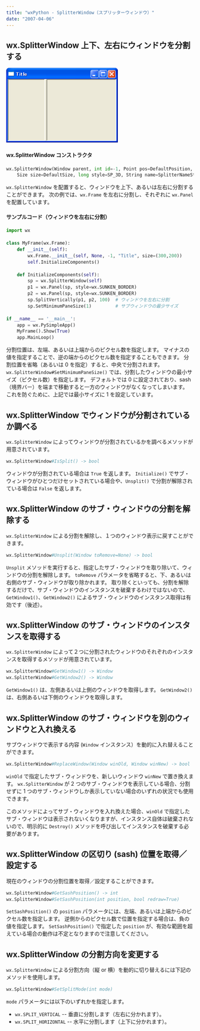```yaml
---
title: "wxPython - SplitterWindow（スプリッターウィンドウ）"
date: "2007-04-06"
---
```


wx.SplitterWindow 上下、左右にウィンドウを分割する
----

![./image/20070404-splitter.png](./image/20070404-splitter.png)

#### wx.SplitterWindow コンストラクタ

~~~ python
wx.SplitterWindow(Window parent, int id=-1, Point pos=DefaultPosition,
    Size size=DefaultSize, long style=SP_3D, String name=SplitterNameStr) -> SplitterWindow
~~~

`wx.SplitterWindow` を配置すると、ウィンドウを上下、あるいは左右に分割することができます。
次の例では、`wx.Frame` を左右に分割し、それぞれに `wx.Panel` を配置しています。

#### サンプルコード（ウィンドウを左右に分割）

~~~ python
import wx

class MyFrame(wx.Frame):
    def __init__(self):
        wx.Frame.__init__(self, None, -1, "Title", size=(300,200))
        self.InitializeComponents()

    def InitializeComponents(self):
        sp = wx.SplitterWindow(self)
        p1 = wx.Panel(sp, style=wx.SUNKEN_BORDER)
        p2 = wx.Panel(sp, style=wx.SUNKEN_BORDER)
        sp.SplitVertically(p1, p2, 100)  # ウィンドウを左右に分割
        sp.SetMinimumPaneSize(1)         # サブウィンドウの最少サイズ

if __name__ == '__main__':
    app = wx.PySimpleApp()
    MyFrame().Show(True)
    app.MainLoop()
~~~

分割位置は、左端、あるいは上端からのピクセル数を指定します。
マイナスの値を指定することで、逆の端からのピクセル数を指定することもできます。
分割位置を省略（あるいは 0 を指定）すると、中央で分割されます。
`wx.SplitterWindow#SetMinimumPaneSize()` では、分割したウィンドウの最小サイズ（ピクセル数）を指定します。
デフォルトでは 0 に設定されており、sash（境界バー）を端まで移動すると一方のウィンドウがなくなってしまいます。
これを防ぐために、上記では最小サイズに 1 を設定しています。


wx.SplitterWindow でウィンドウが分割されているか調べる
----

`wx.SplitterWindow` によってウィンドウが分割されているかを調べるメソッドが用意されています。

~~~ python
wx.SplitterWindow#IsSplit() -> bool
~~~

ウィンドウが分割されている場合は `True` を返します。
`Initialize()` でサブ・ウィンドウがひとつだけセットされている場合や、`Unsplit()` で分割が解除されている場合は `False` を返します。


wx.SplitterWindow のサブ・ウィンドウの分割を解除する
----

`wx.SplitterWindow` による分割を解除し、１つのウィンドウ表示に戻すことができます。

~~~ python
wx.SplitterWindow#Unsplit(Window toRemove=None) -> bool
~~~

`Unsplit` メソッドを実行すると、指定したサブ・ウィンドウを取り除いて、ウィンドウの分割を解除します。
`toRemove` パラメータを省略すると、下、あるいは右側のサブ・ウィンドウが取り除かれます。
取り除くといっても、分割を解除するだけで、サブ・ウィンドウのインスタンスを破棄するわけではないので、`GetWindow1()`、`GetWindow2()` によるサブ・ウィンドウのインスタンス取得は有効です（後述）。


wx.SplitterWindow のサブ・ウィンドウのインスタンスを取得する
----

`wx.SplitterWindow` によって２つに分割されたウィンドウのそれぞれのインスタンスを取得するメソッドが用意されています。

~~~ python
wx.SplitterWindow#GetWindow1() -> Window
wx.SplitterWindow#GetWindow2() -> Window
~~~

`GetWindow1()` は、左側あるいは上側のウィンドウを取得します。
`GetWindow2()` は、右側あるいは下側のウィンドウを取得します。


wx.SplitterWindow のサブ・ウィンドウを別のウィンドウと入れ換える
----

サブウィンドウで表示する内容 (`Window` インスタンス）を動的に入れ替えることができます。

~~~ python
wx.SplitterWindow#ReplaceWindow(Window winOld, Window winNew) -> bool
~~~

`winOld` で指定したサブ・ウィンドウを、新しいウィンドウ `winNew` で置き換えます。
`wx.SplitterWindow` が 2 つのサブ・ウィンドウを表示している場合、分割せずに 1 つのサブ・ウィンドウしか表示していない場合のいずれの状況でも使用できます。

このメソッドによってサブ・ウィンドウを入れ換えた場合、`winOld` で指定したサブ・ウィンドウは表示されないくなりますが、インスタンス自体は破棄されないので、明示的に `Destroy()` メソッドを呼び出してインスタンスを破棄する必要があります。


wx.SplitterWindow の区切り (sash) 位置を取得／設定する
----

現在のウィンドウの分割位置を取得／設定することができます。

~~~ python
wx.SplitterWindow#GetSashPosition() -> int
wx.SplitterWindow#SetSashPosition(int position, bool redraw=True)
~~~

`SetSashPosition()` の `position` パラメータには、左端、あるいは上端からのピクセル数を指定します。
逆側からのピクセル数で位置を指定する場合は、負の値を指定します。
`SetSashPosition()` で指定した `position` が、有効な範囲を超えている場合の動作は不定となりますので注意してください。


wx.SplitterWindow の分割方向を変更する
----

`wx.SplitterWindow` による分割方向（縦 or 横）を動的に切り替えるには下記のメソッドを使用します。

~~~ python
wx.SplitterWindow#SetSplitMode(int mode)
~~~

`mode` パラメータには以下のいずれかを指定します。

- `wx.SPLIT_VERTICAL` -- 垂直に分割します（左右に分かれます）。
- `wx.SPLIT_HORIZONTAL` -- 水平に分割します（上下に分かれます）。


